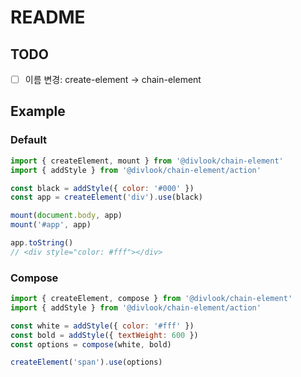 # README

## TODO

- [ ] 이름 변경: create-element -> chain-element

## Example

### Default

```js
import { createElement, mount } from '@divlook/chain-element'
import { addStyle } from '@divlook/chain-element/action'

const black = addStyle({ color: '#000' })
const app = createElement('div').use(black)

mount(document.body, app)
mount('#app', app)

app.toString()
// <div style="color: #fff"></div>
```

### Compose

```js
import { createElement, compose } from '@divlook/chain-element'
import { addStyle } from '@divlook/chain-element/action'

const white = addStyle({ color: '#fff' })
const bold = addStyle({ textWeight: 600 })
const options = compose(white, bold)

createElement('span').use(options)
```
